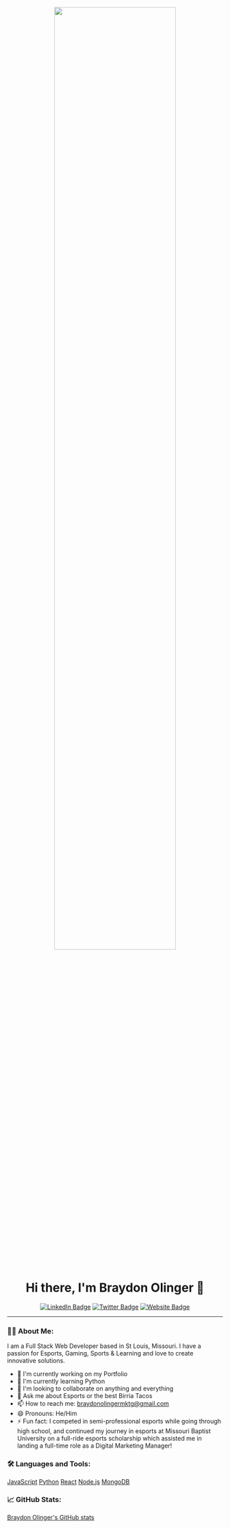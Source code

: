 <div align="center">
<img src="https://media.giphy.com/media/v1.Y2lkPTc5MGI3NjExZGVtemIwNXN2cTVhZjFsYmU3c3dvZHR5Ym1samZxZXU5bWt5bTU5bCZlcD12MV9pbnRlcm5hbF9naWZfYnlfaWQmY3Q9Zw/V7cjRV6CmbWISvj1CO/giphy.gif" width="75%" height="auto" />
</div>

<h1 align="center">Hi there, I'm Braydon Olinger 👋</h1>

<p align="center">
  <a href="[https://www.linkedin.com/in/BraydonOlinger/](https://www.linkedin.com/in/braydon-olinger-191775171/)"><img src="https://img.shields.io/badge/LinkedIn-blue?style=flat-square&logo=linkedin" alt="LinkedIn Badge"/></a>
  <a href="https://twitter.com/Olinbear"><img src="https://img.shields.io/badge/Twitter-blue?style=flat-square&logo=twitter" alt="Twitter Badge"/></a>
  <a href="https://braydon-olinger.my.canva.site.com"><img src="https://img.shields.io/badge/Website-green?style=flat-square" alt="Website Badge"/></a>
</p>

---

### 👨‍💻 About Me:
I am a Full Stack Web Developer based in St Louis, Missouri. I have a passion for Esports, Gaming, Sports & Learning and love to create innovative solutions.

- 🔭 I'm currently working on my Portfolio
- 🌱 I'm currently learning Python
- 👯 I'm looking to collaborate on anything and everything
- 💬 Ask me about Esports or the best Birria Tacos
- 📫 How to reach me: braydonolingermktg@gmail.com
- 😄 Pronouns: He/Him
- ⚡ Fun fact: I competed in semi-professional esports while going through high school, and continued my journey in esports at Missouri Baptist University on a full-ride esports scholarship which assisted me in landing a full-time role as a Digital Marketing Manager!

### 🛠️ Languages and Tools:

[JavaScript](https://img.shields.io/badge/-JavaScript-black?style=flat-square&logo=javascript)
[Python](https://img.shields.io/badge/-Python-black?style=flat-square&logo=Python)
[React](https://img.shields.io/badge/-React-black?style=flat-square&logo=react)
[Node.js](https://img.shields.io/badge/-Node.js-black?style=flat-square&logo=node.js)
[MongoDB](https://img.shields.io/badge/-MongoDB-black?style=flat-square&logo=mongodb)
<!-- Add or remove languages and tools as per your skills -->

### 📈 GitHub Stats:

[Braydon Olinger's GitHub stats](https://github-readme-stats.vercel.app/api?username=BraydonOlinger&show_icons=true&theme=radical)
